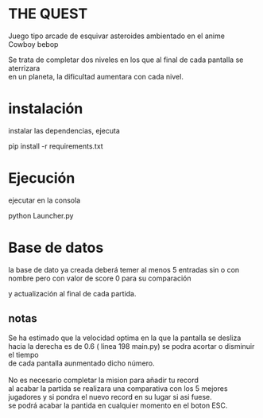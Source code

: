 # THE QUEST

 Juego tipo arcade de esquivar asteroides ambientado en el anime<br>
 Cowboy bebop<br>

Se trata de completar dos niveles en los que al final de cada pantalla se aterrizara<br>
en un planeta, la dificultad aumentara con cada nivel.<br>

# instalación

instalar las dependencias, ejecuta

pip install -r requirements.txt  

# Ejecución

ejecutar en la consola  

python Launcher.py

# Base de datos

la base de dato ya creada deberá temer al menos 5 entradas sin o con nombre pero con valor de score 0 para su comparación<br>

y actualización al final de cada partida.


## notas  

Se ha estimado que la velocidad optima en la que la pantalla se desliza <br>
hacia la derecha es de 0.6 ( linea 198 main.py) se podra acortar o disminuir el tiempo<br>
de cada pantalla aunmentado dicho número.<br><br>
No es necesario completar la mision para añadir tu record<br> al acabar la partida se realizara
una comparativa con los 5 mejores jugadores y si pondra el nuevo record en su lugar si asi fuese.<br>
se podrá acabar la pantida en cualquier momento en el boton ESC.<br><br>
